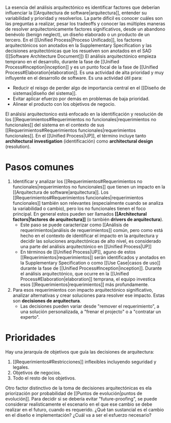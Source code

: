 La esencia del análisis arquitectónico es identificar factores que deberían influenciar la [[Arquitectura de software|arquitectura]], entender su variabilidad y prioridad y resolverlos. La parte dificil es conocer cuáles son las preguntas a realizar, pesar los tradeoffs y conocer las múltiples maneras de resolver arquitectonicamente factores significativos, desde un abandono benévolo (benign neglect), un diseño elaborado o un producto de un tercero.
En el [[Unified Process|Proceso Unificado]], los factores arquitectónicos son anotados en la Supplementary Specification y las decisiones arquitectónicas que los resuelven son anotados en el SAD ([[Software Architecture Document]])
El análisis arquitectónico empieza temprano en el desarrollo, durante la fase de [[Unified Process#Inception|inception]] y es un punto focal de la fase de [[Unified Process#Elaboration|elaboration]]. Es una actividad de alta prioridad y muy influyente en el desarrollo de software. Es una actividad útil para:
- Reducir el reisgo de perder algo de importancia central en el [[Diseño de sistemas|diseño del sistema]].
- Evitar aplicar efuerzo por demás en problemas de baja prioridad.
- Alinear el producto con los objetivos de negocio.

El análsisi arquitectonico está enfocado en la identificación y resolución de los [[Requerimientos#Requerimientos no funcionales|requerimientos no funcionales]] del sistema en el contexto de sus [[Requerimientos#Requerimientos funcionales|requerimientos funcionales]]. En el [[Unified Process|UP]], el término incluye tanto **architectural investigation** (identificación) como **architectural design** (resolution). 

# Pasos comunes
1. Identificar y analizar los [[Requerimientos#Requerimientos no funcionales|requerimientos no funcionales]] que tienen un impacto en la [[Arquitectura de software|arquitectura]]. Los [[Requerimientos#Requerimientos funcionales|requerimientos funcionales]] también son relevantes (especialmente cuando se analiza la variabilidad o cambio), pero los no funcionales tienen el foco principal. En general estos pueden ser llamados **[[Architectural factors|factores de arquitectura]]** (o también **drivers de arquitectura**).
	- Este paso se puede caracterizar como [[Análisis de requerimientos|análisis de requerimientos]] común, pero como está hecho en el contexto de identificar el impacto en la arquitectura y decidir las soluciones arquitectónicas de alto nivel, es considerado una parte del análisis arquitectónico en [[Unified Process|UP]]
	- En términos de [[Unified Process|UP]], aguno de estos [[Requerimientos|requerimientos]] serán identificados y anotados en la Supplementary Specification o como [[Use Case|casos de uso]] durante la fase de [[Unified Process#Inception|inception]]. Durante el análisis arquitectónico, que ocurre en la [[Unified Process#Elaboration|elaboration]] temprana, el equipo investica esos [[Requerimientos|requerimientos]] más profundamente.
2. Para esos requerimientos con impacto arquitectónico significativo, analizar alternativas y crear soluciones para resolver ese impacto. Estas son **decisiones de arquitectura**.
	- Las decisiones pueden variar desde "remover el requerimiento", a una solución personalizada, a "frenar el projecto" o a "contratar un experto".

# Prioridades
Hay una jerarquía de objetivos que guía las decisiones de arquitectura:
1. [[Requerimientos#Restricciones]] inflexibles incluyendo seguridad y legales.
2. Objetivos de negocios.
3. Todo el resto de los objetivos.

Otro factor distinctivo de la toma de decisiones arquitectónicas es ela priorización por probabilidad de [[Puntos de evolución|puntos de evolución]]. Para decidir si se debería evitar "future-proofing", se puede considerar realísticamente el escenario en el que ese cambio se debe realizar en el futuro, cuando es requerido. ¿Qué tan sustancial es el cambio en el diseño e implementación? ¿Cuál va a ser el esfuerzo necesario?
